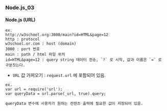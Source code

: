 ### Node.js_03

#### Node.js (URL)
```
ex.
http://w3school.org:3000/main?id=HTML&page=12
http : protocol
w3school.or.com : host (domain)
3000 : port 번호
main : path / html 파일 위치
id=HTML&page=12 : query string 데이터 전송, `?` 로 시작, 값과 이름은 `=` 로 구분짓는다.
```
- `URL` 값 가져오기 : `request.url` 에 포함되어 있음.
```
ex.
var url = require('url');
var queryData = url.parse(_url, true).query;

queryData 변수에 사용자가 원하는 컨텐츠 출력에 필요한 값이 저장되어 있음.
```